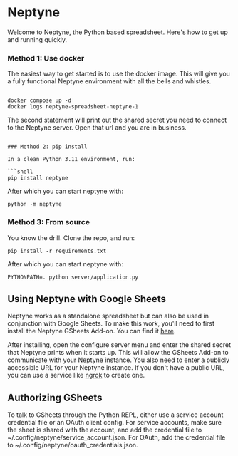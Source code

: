 # Neptyne

Welcome to Neptyne, the Python based spreadsheet. Here's how to get up and running quickly.

### Method 1: Use docker

The easiest way to get started is to use the docker image. This will give you a fully functional Neptyne environment with all the bells and whistles.

```shell

docker compose up -d
docker logs neptyne-spreadsheet-neptyne-1

```

The second statement will print out the shared secret you need to connect to the Neptyne server. 
Open that url and you are in business.

```shell

### Method 2: pip install

In a clean Python 3.11 environment, run:

```shell
pip install neptyne
```

After which you can start neptyne with:
    
```shell
python -m neptyne
```

### Method 3: From source

You know the drill. Clone the repo, and run:

```shell
pip install -r requirements.txt
```

After which you can start neptyne with:
    
```shell
PYTHONPATH=. python server/application.py
```

## Using Neptyne with Google Sheets

Neptyne works as a standalone spreadsheet but can also be used in conjunction with Google Sheets.
To make this work, you'll need to first install the Neptyne GSheets Add-on. You can find it
[here](https://workspace.google.com/marketplace/app/neptyne_python_for_sheets/891309878867).

After installing, open the configure server menu and enter the shared secret that Neptyne
prints when it starts up. This will allow the GSheets Add-on to communicate with your Neptyne
instance. You also need to enter a publicly accessible URL for your Neptyne instance. If you
don't have a public URL, you can use a service like [ngrok](https://ngrok.com/) to create one.


## Authorizing GSheets

To talk to GSheets through the Python REPL, either use a service account credential file or an OAuth client config. For service accounts, make sure the sheet is shared with the account, and add the credential file to ~/.config/neptyne/service_account.json. For OAuth, add the credential file to ~/.config/neptyne/oauth_credentials.json.
